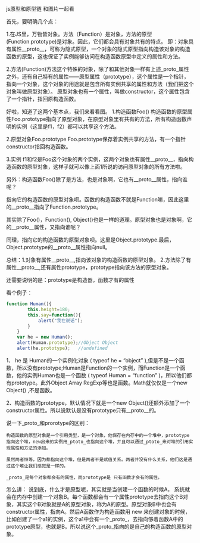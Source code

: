 js原型和原型链   和图片一起看

首先，要明确几个点：

1.在JS里，万物皆对象。方法（Function）是对象，方法的原型(Function.prototype)是对象。因此，它们都会具有对象共有的特点。
即：对象具有属性__proto__，可称为隐式原型，一个对象的隐式原型指向构造该对象的构造函数的原型，这也保证了实例能够访问在构造函数原型中定义的属性和方法。


2.方法(Function)方法这个特殊的对象，除了和其他对象一样有上述_proto_属性之外，还有自己特有的属性——原型属性（prototype），这个属性是一个指针，指向一个对象，这个对象的用途就是包含所有实例共享的属性和方法（我们把这个对象叫做原型对象）。
原型对象也有一个属性，叫做constructor，这个属性包含了一个指针，指回原构造函数。

好啦，知道了这两个基本点，我们来看看图。
1.构造函数Foo()
构造函数的原型属性Foo.prototype指向了原型对象，在原型对象里有共有的方法，所有构造函数声明的实例（这里是f1，f2）都可以共享这个方法。

2.原型对象Foo.prototype
Foo.prototype保存着实例共享的方法，有一个指针constructor指回构造函数。

3.实例
f1和f2是Foo这个对象的两个实例，这两个对象也有属性__proto__，指向构造函数的原型对象，这样子就可以像上面1所说的访问原型对象的所有方法啦。

另外：构造函数Foo()除了是方法，也是对象啊，它也有__proto__属性，指向谁呢？

指向它的构造函数的原型对象呗。函数的构造函数不就是Function嘛，因此这里的__proto__指向了Function.prototype。

其实除了Foo()，Function(), Object()也是一样的道理。原型对象也是对象啊，它的__proto__属性，又指向谁呢？

同理，指向它的构造函数的原型对象呗。这里是Object.prototype.最后，Object.prototype的__proto__属性指向null。


总结：1.对象有属性__proto__,指向该对象的构造函数的原型对象。
      2.方法除了有属性__proto__,还有属性prototype，prototype指向该方法的原型对象。


还需要说明的是：prototype是构造器，函数才有的属性

看个例子：

```javascript
function Human(){
		this.height=180;	
		this.say=function(){
			alert("我在说话");
		}
	}
	var he = new Human();
	alert(Human.prototype);//Object Object
	alert(he.prototype);   //undefined

```

1、 he 是 Human的一个实例化对象 ( typeof he = “object” ),但是不是一个函数，所以没有prototype;Human是Function的一个实例，而Function是一个函数，他的实例Human也是一个函数 ( typeof Human = “function” )，所以他们都有prototype。此外Object Array RegExp等也是函数。Math就仅仅是一个new Object() ,不是函数。

2、构造函数的prototype，默认情况下就是一个new Object()还额外添加了一个constructor属性。所以说默认是没有prototype只有__proto__的。



说一下_proto_和prorotype的区别：

	构造函数的原型对象是一个引用类型，是一个对象，他保存在内存中的一个堆中，prototype指向这个堆，new出来的实例用_ptoto_也指向这个堆，并且可以通过_ptoto_来对堆的引用实现属性和方法的添加。

	虽然两者恒等，因为都指向这个堆，但是两者不是赋值关系。两者并没有什么关系，他们这是通过这个堆让我们感觉是一样的。

	_proto_是每个对象都会有的属性，而prototype是 只有函数才会有的属性。




怎么讲：
说到底，什么才是原型呢，其实就是当创建一个函数的时候A， 系统就会在内存中创建一个对象B。每个函数都会有一个属性prototype去指向这个B对象，其实这个B对象就是A的原型对象，称为A的原型。原型对象B中也会有constructor属性，指向A。然后A函数作为构造函数用 new 来创建对象的时候，比如创建了一个a1的实例，这个a1中会有一个_proto_，去指向够着函数A中的prototype原型，也就是B。所以说这个_proto_指向的是自己的构造函数的原型对象。

